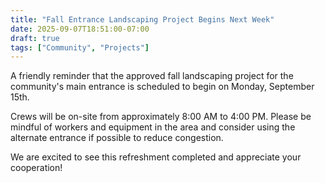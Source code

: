 ```yaml
---
title: "Fall Entrance Landscaping Project Begins Next Week"
date: 2025-09-07T18:51:00-07:00
draft: true
tags: ["Community", "Projects"]
---
```


A friendly reminder that the approved fall landscaping project for the community's main entrance is scheduled to begin on Monday, September 15th.

Crews will be on-site from approximately 8:00 AM to 4:00 PM. Please be mindful of workers and equipment in the area and consider using the alternate entrance if possible to reduce congestion.

We are excited to see this refreshment completed and appreciate your cooperation!
